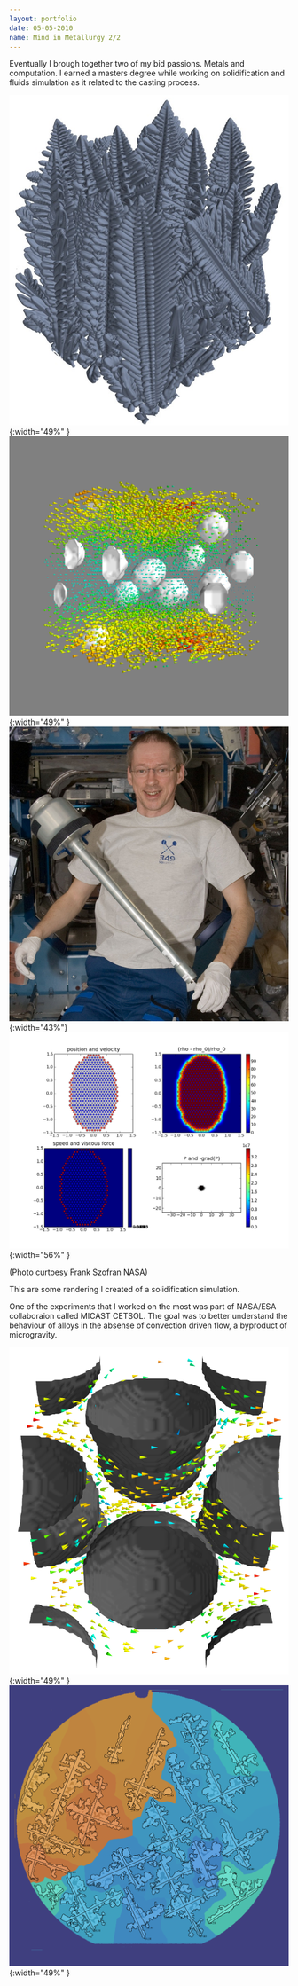 ```yaml
---
layout: portfolio
date: 05-05-2010
name: Mind in Metallurgy 2/2
---
```


Eventually I brough together two of my bid passions.  Metals and computation.
I earned a masters degree while working on solidification and fluids simulation
as it related to the casting process.  

![alt text](/images/metal_dendrite.jpg "Isosurface of simulation"){:width="49%" }
![alt text](/images/metal_flow.png "A 3D flow feild visualization"){:width="49%" }
![alt text](/images/metals_nasa.jpg "Frank running our experiment"){:width="43%"}
![alt text](/images/metal_flow_1.png "Isosurface of simulation"){:width="56%" }

(Photo curtoesy Frank Szofran NASA)

This are some rendering I created of a solidification simulation.

One of the experiments that I worked on the most was part of NASA/ESA collaboraion
called MICAST CETSOL.  The goal was to better understand the behaviour of alloys
in the absense of convection driven flow, a byproduct of microgravity.  


![alt text](/images/metal_flow_2.png "A 3D flow feild visualization"){:width="49%" }
![alt text](/images/metal_dendrites.png "A 3D flow feild visualization"){:width="49%" }
